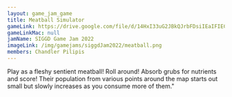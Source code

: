 ```yaml
---
layout: game_jam_game
title: Meatball Simulator
gameLink: https://drive.google.com/file/d/14HxI33uG2JBkQJrbFDsiIEaIFIECLJOG/view?usp=sharing
gameLinkMac: null
jamName: SIGGD Game Jam 2022
imageLink: /img/gamejams/siggdJam2022/meatball.png
members: Chandler Pilipis
---
```

<!--Put description here:-->
Play as a fleshy sentient meatball! Roll around! Absorb grubs for nutrients and score! Their population from various points around the map starts out small but slowly increases as you consume more of them."
